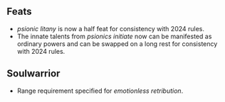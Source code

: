 ## Feats
- *psionic litany* is now a half feat for consistency with 2024 rules.
- The innate talents from *psionics initiate* now can be manifested as ordinary powers and can be swapped on a long rest for consistency with 2024 rules.

## Soulwarrior
- Range requirement specified for *emotionless retribution*.